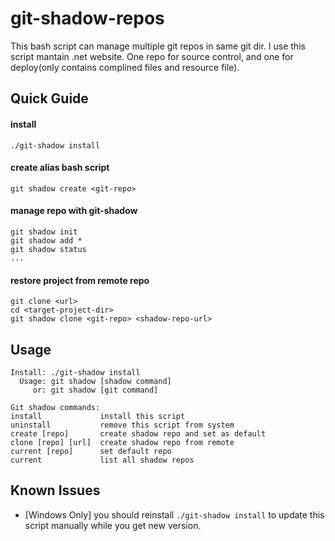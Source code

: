 git-shadow-repos
=====================

This bash script can manage multiple git repos in same git dir.
I use this script mantain .net website. One repo for source control, and one for deploy(only contains complined files and resource file).

## Quick Guide

#### install

`./git-shadow install`

#### create alias bash script

`git shadow create <git-repo>`

#### manage repo with git-shadow

```
git shadow init
git shadow add *
git shadow status
...
```

#### restore project from remote repo
```
git clone <url>
cd <target-project-dir>
git shadow clone <git-repo> <shadow-repo-url>
```

## Usage
```
Install: ./git-shadow install
  Usage: git shadow [shadow command]
     or: git shadow [git command]

Git shadow commands:
install             install this script
uninstall           remove this script from system
create [repo]       create shadow repo and set as default
clone [repo] [url]  create shadow repo from remote
current [repo]      set default repo
current             list all shadow repos
```

## Known Issues
- [Windows Only] you should reinstall `./git-shadow install` to update this script manually while you get new version.







